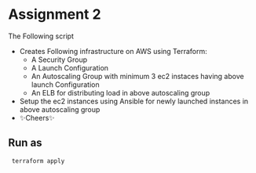# Assignment 2

The Following script

- Creates Following infrastructure on AWS using Terraform:
	- A Security Group
	- A Launch Configuration
	- An Autoscaling Group with minimum 3 ec2 instaces having above launch Configuration
	- An ELB for distributing load in above autoscaling group
- Setup the ec2 instances using Ansible for newly launched instances in above autoscaling group
- ✨Cheers✨

## Run as
```sh
 terraform apply
```
